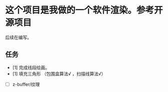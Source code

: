 # 这个项目是我做的一个软件渲染。参考开源项目

后续在编写。

## 任务

- [1] 完成线段绘画。
- [1] 填充三角形 （包围盒算法√ ，扫描线算法√）
- [ ] z-buffer/纹理

